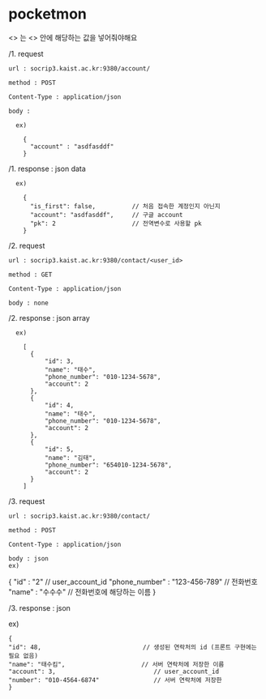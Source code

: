# pocketmon

<> 는 <> 안에 해당하는 값을 넣어줘야해요

/1. request 

    url : socrip3.kaist.ac.kr:9380/account/

    method : POST

    Content-Type : application/json

    body : 

      ex)

        {
          "account" : "asdfasddf"
        }
        
/1. response :  json data

      ex)

        {
          "is_first": false,          // 처음 접속한 계정인지 아닌지
          "account": "asdfasddf",     // 구글 account
          "pk": 2                     // 전역변수로 사용할 pk
        }
  
  
/2. request

    url : socrip3.kaist.ac.kr:9380/contact/<user_id>

    method : GET

    Content-Type : application/json

    body : none
    

/2. response : json array


      ex)

        [
          {
              "id": 3,
              "name": "태수",
              "phone_number": "010-1234-5678",
              "account": 2
          },
          {
              "id": 4,
              "name": "태수",
              "phone_number": "010-1234-5678",
              "account": 2
          },
          {
              "id": 5,
              "name": "김태",
              "phone_number": "654010-1234-5678",
              "account": 2
          }
        ]
  
 /3. request

    url : socrip3.kaist.ac.kr:9380/contact/

    method : POST

    Content-Type : application/json

    body : json
    ex)

{
    "id" : "2"    // user_account_id
    "phone_number" : "123-456-789"    // 전화번호
    "name" : "수수수"                  // 전화번호에 해당하는 이름
}

    
/3. response :  json

  ex)

    {
    "id": 48,                            // 생성된 연락처의 id (프론트 구현에는 필요 없음)
    "name": "태수킴",                     // 서버 연락처에 저장한 이름
    "account": 3,                           // user_account_id
    "number": "010-4564-6874"               // 서버 연락처에 저장한 
    }
